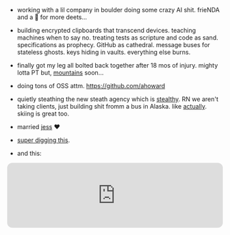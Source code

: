- working with a lil company in boulder doing some crazy AI shit.  frieNDA and a 🍺 for more deets...

- building encrypted clipboards that transcend devices. teaching machines when
  to say no. treating tests as scripture and code as sand. specifications as
  prophecy. GitHub as cathedral. message buses for stateless ghosts. keys
  hiding in vaults. everything else burns.

- finally got my leg all bolted back together after 18 mos of injury.  mighty
  lotta PT but, [mountains](https://photos.app.goo.gl/ZLLWKpux5jns3JUH9)
  soon...

- doing tons of OSS attm.  https://github.com/ahoward

- quietly steathing the new steath agency which is
  [stealthy](https://mountainhigh.codes).  RN we aren't taking clients, just
  building shit fromm a bus in Alaska.  like
  [actually](https://photos.app.goo.gl/U1HHzcNkjV4GDurq5).  skiing is great too.

- married [jess](/jess) ❤️

- [super digging this](https://www.youtube.com/watch?v=i5mZlriOogU&t=463s).

- and this:

<iframe data-testid="embed-iframe" style="border-radius:12px" src="https://open.spotify.com/embed/track/4VBN0zHlArrOq56bxsl609?utm_source=generator&theme=0" width="100%" height="152" frameBorder="0" allowfullscreen="" allow="autoplay; clipboard-write; encrypted-media; fullscreen; picture-in-picture" loading="lazy"></iframe>
